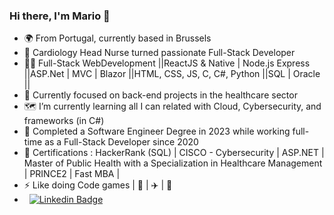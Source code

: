 ### Hi there, I'm Mario 👋

- 🌍 From Portugal, currently based in Brussels
- 🏥 Cardiology Head Nurse turned passionate Full-Stack Developer
- 🤸‍♂️ Full-Stack WebDevelopment ||ReactJS & Native | Node.js Express ||ASP.Net | MVC | Blazor ||HTML, CSS, JS, C, C#, Python ||SQL | Oracle ||
- 🧭 Currently focused on back-end projects in the healthcare sector
- 🗺️ I’m currently learning all I can related with Cloud, Cybersecurity, and frameworks (in C#)
- 🥂 Completed a Software Engineer Degree in 2023 while working full-time as a Full-Stack Developer since 2020
- 📜 Certifications : HackerRank (SQL) | CISCO - Cybersecurity | ASP.NET | Master of Public Health with a Specialization in Healthcare Management | PRINCE2 | Fast MBA |
- ⚡ Like doing Code games | 🎹 | ✈️ | 🏃
- &nbsp; [![Linkedin Badge](https://img.shields.io/badge/-MarioCarvalho-blue?style=flat&logo=Linkedin&logoColor=white)](https://www.linkedin.com/in/mario-carvalho/)
<!--
**MP-C/mp-c** is a ✨ _special_ ✨ repository because its `README.md` (this file) appears on your GitHub profile.


** .**

** Full-Stack Developer:** I build web applications utilizing ReactJS & Native, Node.js & Express, ASP.Net MVC & Blazor, and various languages like HTML, CSS, JS, C, C#, and Python. I also have experience with SQL & Oracle databases.

** Currently focused on back-end projects in the healthcare sector.**

️ Expanding my knowledge in cloud computing, cybersecurity, and C# frameworks.

** **

** Master of Public Health with a Specialization in Healthcare Management**

** Certified in:**
Here are some ideas to get you started:

- 🔭 I’m currently working on ...
- 🌱 I’m currently learning ...
- 👯 I’m looking to collaborate on ...
- 🤔 I’m looking for help with ...
- 💬 Ask me about ...
- 📫 How to reach me: ...
- 😄 Pronouns: ...
- ⚡ Fun fact: ...
-->
